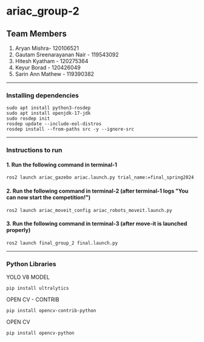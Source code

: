 # ariac_group-2
## Team Members
1. Aryan Mishra- 120106521
2. Gautam Sreenarayanan Nair - 119543092
3. Hitesh Kyatham - 120275364
4. Keyur Borad - 120426049
5. Sarin Ann Mathew - 119390382
**************************************
### Installing dependencies
```
sudo apt install python3-rosdep
sudo apt install openjdk-17-jdk
sudo rosdep init
rosdep update --include-eol-distros
rosdep install --from-paths src -y --ignore-src
```
**************************************
### Instructions to run
#### 1. Run the following command in terminal-1
```
ros2 launch ariac_gazebo ariac.launch.py trial_name:=final_spring2024
```
#### 2. Run the following command in terminal-2 (after terminal-1 logs "You can now start the competition!")
```
ros2 launch ariac_moveit_config ariac_robots_moveit.launch.py
```
#### 3. Run the following command in terminal-3 (after move-it is launched properly)
```
ros2 launch final_group_2 final.launch.py
```
**************************************
### Python Libraries

YOLO V8 MODEL
```
pip install ultralytics
```
OPEN CV - CONTRIB
```
pip install opencv-contrib-python
```
OPEN CV
```
pip install opencv-python
```
   
